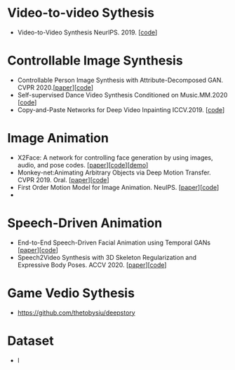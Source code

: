 
# Video-to-video Sythesis
- Video-to-Video Synthesis  NeurIPS. 2019. [[code](https://github.com/sakshamgupta006/video-to-video-synthesis)]


# Controllable Image Synthesis 
- Controllable Person Image Synthesis with Attribute-Decomposed GAN. CVPR 2020.[[paper](https://arxiv.org/abs/2003.12267)][[code](https://github.com/menyifang/ADGAN)]
- Self-supervised Dance Video Synthesis Conditioned on Music.MM.2020 [[code](https://github.com/xrenaa/Music-Dance-Video-Synthesis)]
- Copy-and-Paste Networks for Deep Video Inpainting ICCV.2019. [[code](https://github.com/shleecs/Copy-and-Paste-Networks-for-Deep-Video-Inpainting)]

# Image Animation
- X2Face: A network for controlling face generation by using images, audio, and pose codes. [[paper](https://arxiv.org/abs/1807.10550)][[code](https://github.com/oawiles/X2Face)][[demo](https://www.robots.ox.ac.uk/~vgg/research/unsup_learn_watch_faces/x2face.html)]
- Monkey-net:Animating Arbitrary Objects via Deep Motion Transfer. CVPR 2019. Oral. [[paper](https://arxiv.org/abs/1812.08861)][[code](https://github.com/AliaksandrSiarohin/monkey-net)]
- First Order Motion Model for Image Animation. NeuIPS. [[paper](https://papers.nips.cc/paper/2019/file/31c0b36aef265d9221af80872ceb62f9-Paper.pdf)][[code](https://github.com/AliaksandrSiarohin/first-order-model)]
- 





# Speech-Driven Animation
- End-to-End Speech-Driven Facial Animation using Temporal GANs [[paper](https://sites.google.com/view/facialsynthesis/home)][[code](https://github.com/DinoMan/speech-driven-animation)]
- Speech2Video Synthesis with 3D Skeleton Regularization and Expressive Body Poses. ACCV 2020. [[paper](https://arxiv.org/abs/2007.09198)][[code](https://github.com/sibozhang/Speech2Video)]


# Game Vedio Sythesis
- https://github.com/thetobysiu/deepstory


# Dataset
- l

